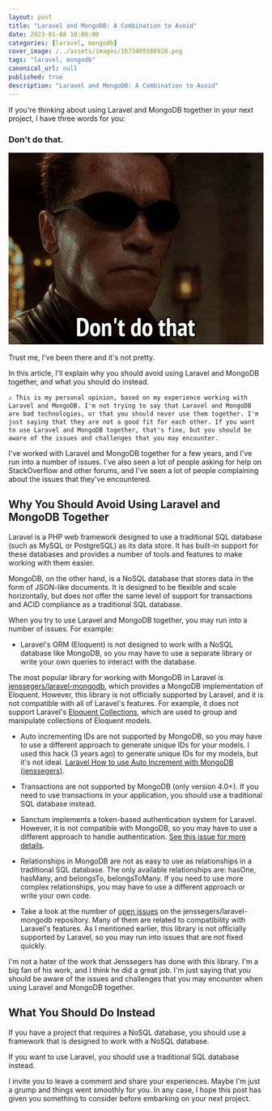 ```yaml
---
layout: post
title: "Laravel and MongoDB: A Combination to Avoid"
date: 2023-01-08 10:00:00
categories: [laravel, mongodb]
cover_image: /../assets/images/1673405580928.png
tags: "laravel, mongodb"
canonical_url: null
published: true
description: "Laravel and MongoDB: A Combination to Avoid"
---
```


If you're thinking about using Laravel and MongoDB together in your next project, I have three words for you:

### Don't do that.

![](/../assets/images/1673405581160.gif)

Trust me, I've been there and it's not pretty.

In this article, I'll explain why you should avoid using Laravel and MongoDB together, and what you should do instead.

```
⚠️ This is my personal opinion, based on my experience working with Laravel and MongoDB. I'm not trying to say that Laravel and MongoDB are bad technologies, or that you should never use them together. I'm just saying that they are not a good fit for each other. If you want to use Laravel and MongoDB together, that's fine, but you should be aware of the issues and challenges that you may encounter.
```

I've worked with Laravel and MongoDB together for a few years, and I've run into a number of issues. I've also seen a lot of people asking for help on StackOverflow and other forums, and I've seen a lot of people complaining about the issues that they've encountered.

## Why You Should Avoid Using Laravel and MongoDB Together

Laravel is a PHP web framework designed to use a traditional SQL database (such as MySQL or PostgreSQL) as its data store. It has built-in support for these databases and provides a number of tools and features to make working with them easier.

MongoDB, on the other hand, is a NoSQL database that stores data in the form of JSON-like documents. It is designed to be flexible and scale horizontally, but does not offer the same level of support for transactions and ACID compliance as a traditional SQL database.

When you try to use Laravel and MongoDB together, you may run into a number of issues. For example:

- Laravel's ORM (Eloquent) is not designed to work with a NoSQL database like MongoDB, so you may have to use a separate library or write your own queries to interact with the database.

The most popular library for working with MongoDB in Laravel is [jenssegers/laravel-mongodb](jensegers/laravel-mongodb), which provides a MongoDB implementation of Eloquent. However, this library is not officially supported by Laravel, and it is not compatible with all of Laravel's features.
For example, it does not support Laravel's [Eloquent Collections](https://laravel.com/docs/8.x/eloquent-collections), which are used to group and manipulate collections of Eloquent models.

- Auto incrementing IDs are not supported by MongoDB, so you may have to use a different approach to generate unique IDs for your models. I used this hack (3 years ago) to generate unique IDs for my models, but it's not ideal. [Laravel How to use Auto Increment with MongoDB (jenssegers)](https://gist.github.com/Ademking/ef99bb8abf04afda6baabd5fc5d22659).

- Transactions are not supported by MongoDB (only version 4.0+). If you need to use transactions in your application, you should use a traditional SQL database instead.

- Sanctum implements a token-based authentication system for Laravel. However, it is not compatible with MongoDB, so you may have to use a different approach to handle authentication. [See this issue for more details](https://github.com/jenssegers/laravel-mongodb/issues/2233).

- Relationships in MongoDB are not as easy to use as relationships in a traditional SQL database. The only available relationships are: hasOne, hasMany, and belongsTo, belongsToMany. If you need to use more complex relationships, you may have to use a different approach or write your own code.

- Take a look at the number of [open issues](https://github.com/jenssegers/laravel-mongodb/issues) on the jenssegers/laravel-mongodb repository. Many of them are related to compatibility with Laravel's features. As I mentioned earlier, this library is not officially supported by Laravel, so you may run into issues that are not fixed quickly.

I'm not a hater of the work that Jenssegers has done with this library. I'm a big fan of his work, and I think he did a great job. I'm just saying that you should be aware of the issues and challenges that you may encounter when using Laravel and MongoDB together.

## What You Should Do Instead

If you have a project that requires a NoSQL database, you should use a framework that is designed to work with a NoSQL database.

If you want to use Laravel, you should use a traditional SQL database instead.

I invite you to leave a comment and share your experiences. Maybe I'm just a grump and things went smoothly for you. In any case, I hope this post has given you something to consider before embarking on your next project.
